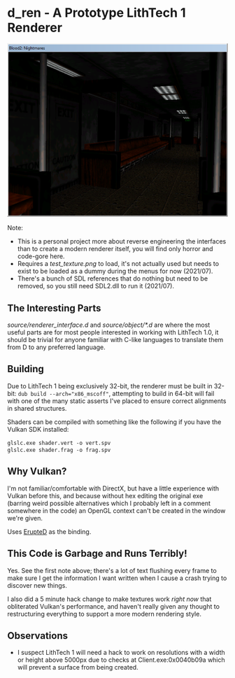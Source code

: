 # d_ren - A Prototype LithTech 1 Renderer

![Screenshot](doc/d_ren_current.png)

Note:
- This is a personal project more about reverse engineering the interfaces than to create a modern renderer itself, you will find only horror and code-gore here.
- Requires a *test_texture.png* to load, it's not actually used but needs to exist to be loaded as a dummy during the menus for now (2021/07).
- There's a bunch of SDL references that do nothing but need to be removed, so you still need SDL2.dll to run it (2021/07).

## The Interesting Parts
*source/renderer_interface.d* and *source/object/\*.d* are where the most useful parts are for most people interested in working with LithTech 1.0, it should be trivial for anyone familiar with C-like languages to translate them from D to any preferred language.

## Building
Due to LithTech 1 being exclusively 32-bit, the renderer must be built in 32-bit: `dub build --arch="x86_mscoff"`, attempting to build in 64-bit will fail with one of the many static asserts I've placed to ensure correct alignments in shared structures.

Shaders can be compiled with something like the following if you have the Vulkan SDK installed:
```
glslc.exe shader.vert -o vert.spv
glslc.exe shader.frag -o frag.spv
```

## Why Vulkan?
I'm not familiar/comfortable with DirectX, but have a little experience with Vulkan before this, and because without hex editing the original exe (barring weird possible alternatives which I probably left in a comment somewhere in the code) an OpenGL context can't be created in the window we're given.

Uses [ErupteD](https://github.com/ParticlePeter/ErupteD) as the binding.

## This Code is Garbage and Runs Terribly!
Yes. See the first note above; there's a lot of text flushing every frame to make sure I get the information I want written when I cause a crash trying to discover new things.

I also did a 5 minute hack change to make textures work *right now* that obliterated Vulkan's performance, and haven't really given any thought to restructuring everything to support a more modern rendering style.

## Observations
- I suspect LithTech 1 will need a hack to work on resolutions with a width or height above 5000px due to checks at Client.exe:0x0040b09a which will prevent a surface from being created.
